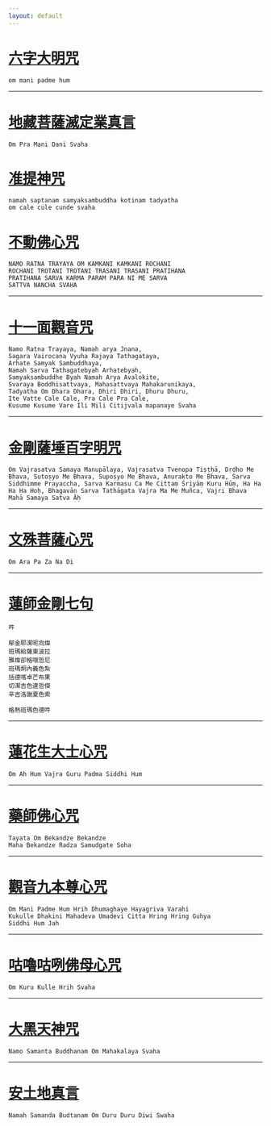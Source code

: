 ```yaml
---
layout: default
---
```


# [六字大明咒](/om-mani-padme-hum)

```
om mani padme hum
```
---

# [地藏菩薩滅定業真言](/mantra-of-ksitigarbha-bodhisattva)

```
Om Pra Mani Dani Svaha
```

# [准提神咒](/cundhi-bodhisattva-mantra)

```
namah saptanam samyaksambuddha kotinam tadyatha
om cale cule cunde svaha
```


# [不動佛心咒](/akshobhya-mantra)

```
NAMO RATNA TRAYAYA OM KAMKANI KAMKANI ROCHANI
ROCHANI TROTANI TROTANI TRASANI TRASANI PRATIHANA
PRATIHANA SARVA KARMA PARAM PARA NI ME SARVA
SATTVA NANCHA SVAHA
```

---

# [十一面觀音咒](/arya-ekadasa-mukha-dharani)

```
Namo Ratna Trayaya, Namah arya Jnana,
Sagara Vairocana Vyuha Rajaya Tathagataya,
Arhate Samyak Sambuddhaya,
Namah Sarva Tathagatebyah Arhatebyah,
Samyaksambuddhe Byah Namah Arya Avalokite,
Svaraya Boddhisattvaya, Mahasattvaya Mahakarunikaya,
Tadyatha Om Dhara Dhara, Dhiri Dhiri, Dhuru Dhuru,
Ite Vatte Cale Cale, Pra Cale Pra Cale,
Kusume Kusume Vare Ili Mili Citijvala mapanaye Svaha
```

---

# [金剛薩埵百字明咒](/vajrasattva-mantra)

```
Oṃ Vajrasatva Samaya Manupālaya, Vajrasatva Tvenopa Tiṣṭḥā, Dṛḍho Me Bhava, Sutoṣyo Me Bhava, Supoṣyo Me Bhava, Anurakto Me Bhava, Sarva Siddhimme Prayaccha, Sarva Karmasu Ca Me Cittaṃ Śriyāṃ Kuru Hūṃ, Ha Ha Ha Ha Hoḥ, Bhagavān Sarva Tathāgata Vajra Ma Me Muñca, Vajri Bhava Mahā Samaya Satva Āḥ
```

---

# [文殊菩薩心咒](/manjushri-mantra)

```
Om Ara Pa Za Na Di
```

---

# [蓮師金剛七句](/seven-line-prayer-to-guru-rinpoche)

```
吽

鄔金耶潔呢向燦
班瑪給薩東波拉
雅燦卻格哦哲尼
班瑪炯內義色紮
括德喀卓芒布果
切潔吉色達哲傑
辛吉洛謝夏色索

格熱班瑪色德吽
```

---

# [蓮花生大士心咒](padmasambhava-guru-rinpoche-mantra)

```
Om Ah Hum Vajra Guru Padma Siddhi Hum
```

---

# [藥師佛心咒](/medicine-buddha-dharani)

```
Tayata Om Bekandze Bekandze
Maha Bekandze Radza Samudgate Soha
```

---

# [觀音九本尊心咒](/mantra-of-nine-deities)

```
Om Mani Padme Hum Hrih Dhumaghaye Hayagriva Varahi
Kukulle Dhakini Mahadeva Umadevi Citta Hring Hring Guhya
Siddhi Hum Jah
```

---

# [咕嚕咕咧佛母心咒](/kurukulle-mantra)

```
Om Kuru Kulle Hrih Svaha
```

---

# [大黑天神咒](/mahakala-mantra)

```
Namo Samanta Buddhanam Om Mahakalaya Svaha
```

---

# [安土地真言](/earth-god-mantra)

```
Namah Samanda Budtanam Om Duru Duru Diwi Swaha
```
